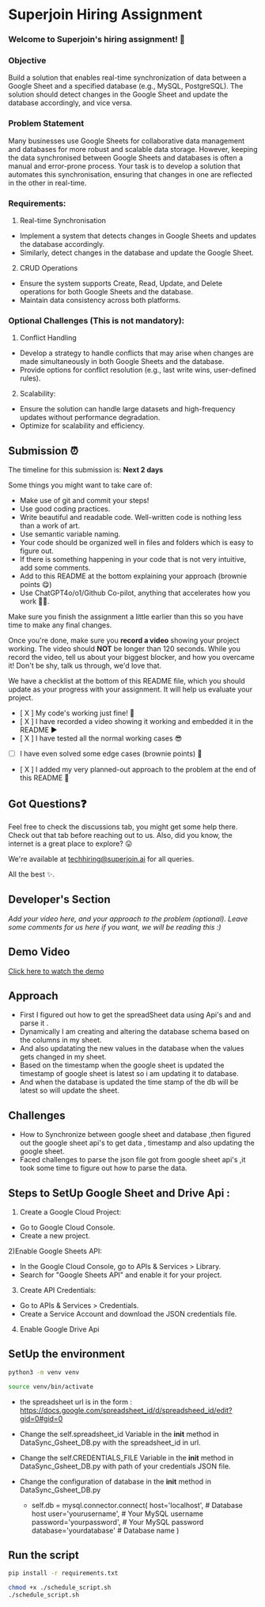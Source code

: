 # Superjoin Hiring Assignment

### Welcome to Superjoin's hiring assignment! 🚀

### Objective
Build a solution that enables real-time synchronization of data between a Google Sheet and a specified database (e.g., MySQL, PostgreSQL). The solution should detect changes in the Google Sheet and update the database accordingly, and vice versa.

### Problem Statement
Many businesses use Google Sheets for collaborative data management and databases for more robust and scalable data storage. However, keeping the data synchronised between Google Sheets and databases is often a manual and error-prone process. Your task is to develop a solution that automates this synchronisation, ensuring that changes in one are reflected in the other in real-time.

### Requirements:
1. Real-time Synchronisation
  - Implement a system that detects changes in Google Sheets and updates the database accordingly.
   - Similarly, detect changes in the database and update the Google Sheet.
  2.	CRUD Operations
   - Ensure the system supports Create, Read, Update, and Delete operations for both Google Sheets and the database.
   - Maintain data consistency across both platforms.
   
### Optional Challenges (This is not mandatory):
1. Conflict Handling
- Develop a strategy to handle conflicts that may arise when changes are made simultaneously in both Google Sheets and the database.
- Provide options for conflict resolution (e.g., last write wins, user-defined rules).
    
2. Scalability: 	
- Ensure the solution can handle large datasets and high-frequency updates without performance degradation.
- Optimize for scalability and efficiency.

## Submission ⏰
The timeline for this submission is: **Next 2 days**

Some things you might want to take care of:
- Make use of git and commit your steps!
- Use good coding practices.
- Write beautiful and readable code. Well-written code is nothing less than a work of art.
- Use semantic variable naming.
- Your code should be organized well in files and folders which is easy to figure out.
- If there is something happening in your code that is not very intuitive, add some comments.
- Add to this README at the bottom explaining your approach (brownie points 😋)
- Use ChatGPT4o/o1/Github Co-pilot, anything that accelerates how you work 💪🏽. 

Make sure you finish the assignment a little earlier than this so you have time to make any final changes.

Once you're done, make sure you **record a video** showing your project working. The video should **NOT** be longer than 120 seconds. While you record the video, tell us about your biggest blocker, and how you overcame it! Don't be shy, talk us through, we'd love that.

We have a checklist at the bottom of this README file, which you should update as your progress with your assignment. It will help us evaluate your project.

- [ X ] My code's working just fine! 🥳
- [ X ] I have recorded a video showing it working and embedded it in the README ▶️
- [ X ] I have tested all the normal working cases 😎
- [ ] I have even solved some edge cases (brownie points) 💪
- [ X ] I added my very planned-out approach to the problem at the end of this README 📜

## Got Questions❓
Feel free to check the discussions tab, you might get some help there. Check out that tab before reaching out to us. Also, did you know, the internet is a great place to explore? 😛

We're available at techhiring@superjoin.ai for all queries. 

All the best ✨.

## Developer's Section
*Add your video here, and your approach to the problem (optional). Leave some comments for us here if you want, we will be reading this :)*

## Demo Video

[Click here to watch the demo](https://drive.google.com/file/d/1vrxgiSn7zi-vl5pDFzRl1O6v-wp2w-UV/view?usp=sharing)

## Approach 

* First I figured out how to get the spreadSheet data using Api's and  and parse it .
* Dynamically I am creating and altering the database schema based on the columns in my sheet.
* And also updatating the new values in the database when the values gets changed in my sheet.
* Based on the  timestamp when the google sheet is updated the timestamp of google sheet is latest so i am updating it to database.
* And when the database is updated the time stamp of the db will be latest so will update the sheet.

## Challenges

* How to Synchronize between google sheet and database ,then figured out the google sheet api's to get data , timestamp and also updating the google sheet.
* Faced challenges to parse the json file got from google sheet api's ,it took some time to figure out how to parse the data.

## Steps to SetUp Google Sheet and Drive Api :

1) Create a Google Cloud Project:

- Go to Google Cloud Console.
- Create a new project.

2)Enable Google Sheets API:

- In the Google Cloud Console, go to APIs & Services > Library.
- Search for "Google Sheets API" and enable it for your project.

3) Create API Credentials:

- Go to APIs & Services > Credentials.
- Create a Service Account and download the JSON credentials file.

4) Enable Google Drive Api 

## SetUp the environment

```bash
python3 -m venv venv

source venv/bin/activate 
```

- the spreadsheet url is in the form : https://docs.google.com/spreadsheet_id/d/spreadsheed_id/edit?gid=0#gid=0
- Change the self.spreadsheet_id Variable in the __init__ method in DataSync_Gsheet_DB.py with the spreadsheet_id in url.
- Change the self.CREDENTIALS_FILE Variable in the __init__ method in DataSync_Gsheet_DB.py with path of your credentials JSON file.

- Change the configuration of database in the __init__ method in DataSync_Gsheet_DB.py
   - self.db = mysql.connector.connect(
            host='localhost',         # Database host
            user='yourusername',      # Your MySQL username
            password='yourpassword',  # Your MySQL password
            database='yourdatabase'   # Database name
        )

## Run the script
```bash
pip install -r requirements.txt

chmod +x ./schedule_script.sh
./schedule_script.sh

```




